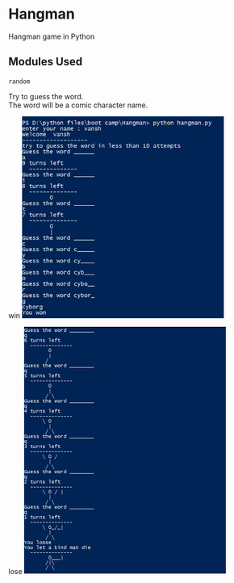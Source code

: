 # Hangman
Hangman game in Python

## Modules Used
```
random
```

Try to guess the word.\
The word will be a comic character name.

win
<img src="images\won.jpg" width="400">

lose
<img src="images\lose.jpg" width="400">